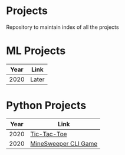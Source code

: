  # Projects
 
 Repository to maintain index of all the projects

 # ML Projects

 |Year|Link|
 |---|---|
 |2020|Later|

# Python Projects
|Year|Link|
|---|---|
|2020|<a href="https://github.com/vishwanath103/tic-tac-toe/tree/master">Tic-Tac-Toe</a>|
|2020|<a href="https://github.com/vishwanath103/Minesweeper">MineSweeper CLI Game</a>|

